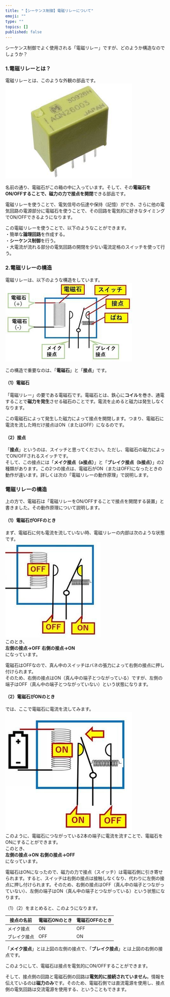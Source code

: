 ```yaml
---
title: "【シーケンス制御】電磁リレーについて"
emoji: ""
type: ""
topics: []
published: false
---
```


シーケンス制御でよく使用される「電磁リレー」ですが、どのようか構造なのでしょうか？  
  
### 1.電磁リレーとは？

電磁リレーとは、このような外観の部品です。  
![f:id:pythonjacascript:20181204235859j:plain](/images/ppythonjacascript2018120420181204235859.jpg "f:id:pythonjacascript:20181204235859j:plain")

名前の通り、電磁石がこの箱の中に入っています。そして、その**電磁石をON/OFFすることで、磁力の力で接点を開閉**できる部品です。

電磁リレーを使うことで、電気信号の伝達や保持（記憶）ができ、さらに他の電気回路の電源部分に電磁石を使うことで、その回路を電気的に好きなタイミングでON/OFFできるようになります。

この電磁リレーを使うことで、以下のようなことができます。  
・簡単な**論理回路**を作成する。  
・**シーケンス制御**を行う。  
・大電流が流れる部分の電気回路の開閉を少ない電流定格のスイッチを使って行う。  
  
### 2.電磁リレーの構造

電磁リレーは、以下のような構造をしています。  
![f:id:pythonjacascript:20181208164523j:plain](/images/ppythonjacascript2018120820181208164523.jpg "f:id:pythonjacascript:20181208164523j:plain")

この構造で重要なのは、「**電磁石**」と「**接点**」です。

#### （1）電磁石

「電磁リレー」の要である電磁石です。電磁石とは、鉄心に**コイル**を巻き、通電することで**磁力を発生**させる磁石のことです。電流を止めると磁力は発生しなくなります。

この電磁石によって発生した磁力によって接点を開閉します。つまり、電磁石に電流を流した時だけ接点はON（またはOFF）になるのです。

#### （2）接点

「**接点**」というのは、スイッチと思ってください。ただし、電磁石の磁力によってON/OFFされるスイッチです。  
そして、この接点には「**メイク接点（a接点）**」と「**ブレイク接点（b接点）**」の2種類があります。この2つの接点は、電磁石がON（またはOFF)になったときの動作が違います。詳しくは次の「電磁リレーの動作原理」で説明します。  
  
### 電磁リレーの構造

上の方で、電磁石は「電磁リレーをON/OFFすることで接点を開閉する装置」と書きました。その動作原理について説明します。

#### （1）電磁石がOFFのとき

まず、電磁石に何も電流を流していない時、電磁リレーの内部は次のような状態です。  
![f:id:pythonjacascript:20181208165550j:plain](/images/ppythonjacascript2018120820181208165550.jpg "f:id:pythonjacascript:20181208165550j:plain")  
このとき、  
**左側の接点→OFF** 
**右側の接点→ON**  
になっています。

電磁石はOFFなので、真ん中のスイッチはバネの張力によって右側の接点に押し付けられます。  
そのため、右側の接点はON（真ん中の端子とつながっている）ですが、左側の端子はOFF（真ん中の端子とつながっていない）という状態になります。

#### （2）電磁石がONのとき

では、ここで電磁石に電流を流してみます。  
![f:id:pythonjacascript:20181208165604j:plain](/images/ppythonjacascript2018120820181208165604.jpg "f:id:pythonjacascript:20181208165604j:plain")  
このように、電磁石につながっている2本の端子に電流を流すことで、電磁石をONにすることができます。  
このとき、  
**左側の接点→ON** 
**右側の接点→OFF**  
になっています。

電磁石はONになったので、磁力の力で接点（スイッチ）は電磁石側に引き寄せられます。すると、スイッチは右側の接点は接触しなくなり、代わりに左側の接点に押し付けられます。そのため、右側の接点はOFF（真ん中の端子とつながっていない）、左側の端子はON（真ん中の端子とつながっている）という状態になります。

（1）（2）をまとめると、このようになります。

| 接点の名前  | 電磁石ONのとき | 電磁石OFFのとき |
| ------ | -------- | --------- |
| メイク接点  | ON       | OFF       |
| ブレイク接点 | OFF      | ON        |

「**メイク接点**」とは上図の左側の接点で、「**ブレイク接点**」とは上図の右側の接点です。

  
このようにして、電磁石は接点を電気的にON/OFFすることができます。

そして、接点側の回路と電磁石側の回路は**電気的に接続されていません**。情報を伝えているのは**磁力のみ**です。そのため、電磁石側では直流電源を使用し、接点側の電気回路は交流電源を使用する、ということもできます。